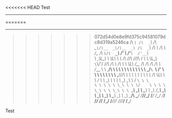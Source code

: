 <<<<<<< HEAD
Test


 ____    ____    _____   ______  ______   ____    __    __      ______  _____   ____       _     __      __     
=======


____    ____    _____   ______  ______   ____    __    __      ______  _____   ____       _     __      __     
>>>>>>> 072d54d0e8e9fd375c94581079dc8d319a5246ca
/\  _`\ /\  _`\ /\  __`\/\__  _\/\__  _\ /\  _`\ /\ \  /\ \    /\__  _\/\  __`\/\  _`\   /' \  /'__`\  /'__`\   
\ \,\L\_\ \ \L\ \ \ \/\ \/_/\ \/\/_/\ \/ \ \ \L\_\ `\`\\/'/    \/_/\ \/\ \ \/\ \ \ \L\ \/\_, \/\ \/\ \/\ \/\ \  
 \/_\__ \\ \ ,__/\ \ \ \ \ \ \ \   \ \ \  \ \  _\/`\ `\ /'        \ \ \ \ \ \ \ \ \ ,__/\/_/\ \ \ \ \ \ \ \ \ \ 
   /\ \L\ \ \ \/  \ \ \_\ \ \ \ \   \_\ \__\ \ \/   `\ \ \         \ \ \ \ \ \_\ \ \ \/    \ \ \ \ \_\ \ \ \_\ \
   \ `\____\ \_\   \ \_____\ \ \_\  /\_____\\ \_\     \ \_\         \ \_\ \ \_____\ \_\     \ \_\ \____/\ \____/
    \/_____/\/_/    \/_____/  \/_/  \/_____/ \/_/      \/_/          \/_/  \/_____/\/_/      \/_/\/___/  \/___/ 
                                                                                                                
                                                                                                                



Test